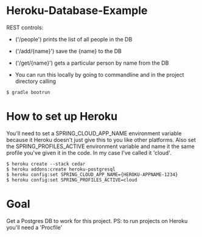 # Heroku-Database-Example
 REST controls: 
- ('/people') prints the list of all people in the DB
- ('/add/{name}') save the {name} to the DB
- ('/get/{name}') gets a particular person by name from the DB

- You can run this locally by going to commandline and in the project directory calling 
```
$ gradle bootrun
```

# How to set up Heroku
You'll need to set a SPRING_CLOUD_APP_NAME environment variable because it Heroku doesn't just give this to you like other platforms. Also set the SPRING_PROFILES_ACTIVE environment variable and name it the same profile you've given it in the code. In my case I've called it 'cloud'.
```
$ heroku create --stack cedar
$ heroku addons:create heroku-postgresql
$ heroku config:set SPRING_CLOUD_APP_NAME={HEROKU-APPNAME-1234}
$ heroku config:set SPRING_PROFILES_ACTIVE=cloud
```

# Goal
Get a Postgres DB to work for this project.
PS: to run projects on Heroku you'll need a 'Procfile' 
